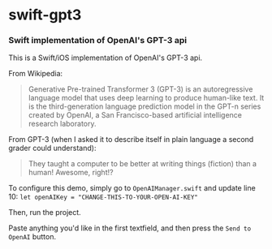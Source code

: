 # swift-gpt3
### Swift implementation of OpenAI's GPT-3 api

This is a Swift/iOS implementation of OpenAI's GPT-3 api.

From Wikipedia:
>Generative Pre-trained Transformer 3 (GPT-3) is an autoregressive language model that uses deep learning to produce human-like text. It is the third-generation language prediction model in the GPT-n series created by OpenAI, a San Francisco-based artificial intelligence research laboratory.

From GPT-3 (when I asked it to describe itself in plain language a second grader could understand):

>They taught a computer to be better at writing things (fiction) than a human! Awesome, right!?

To configure this demo, simply go to `OpenAIManager.swift` and update line 10:
`let openAIKey = "CHANGE-THIS-TO-YOUR-OPEN-AI-KEY"`

Then, run the project.

Paste anything you'd like in the first textfield, and then press the `Send to OpenAI` button. 